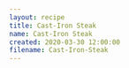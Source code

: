 ```yaml
---
layout: recipe
title: Cast-Iron Steak
name: Cast-Iron Steak
created: 2020-03-30 12:00:00
filename: Cast-Iron-Steak
---
```

